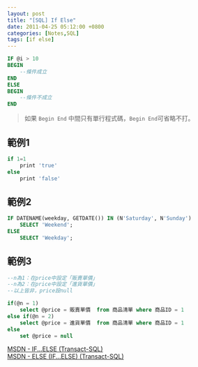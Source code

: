 ```yaml
---
layout: post
title: "[SQL] If Else"
date: 2011-04-25 05:12:00 +0800
categories: [Notes,SQL]
tags: [if else]
---
```



```sql
IF @i > 10
BEGIN
    --條件成立
END
ELSE
BEGIN
    --條件不成立
END
```
> 如果 `Begin End` 中間只有單行程式碼，`Begin End`可省略不打。


## 範例1

```sql
if 1=1
    print 'true'
else
    print 'false'
```

## 範例2

```sql
IF DATENAME(weekday, GETDATE()) IN (N'Saturday', N'Sunday')
    SELECT 'Weekend';
ELSE 
    SELECT 'Weekday';
```

## 範例3

```sql
--n為1：在price中設定「販賣單價」
--n為2：在price中設定「進貨單價」
--以上皆非，price設null

if(@n = 1)
    select @price = 販賣單價  from 商品清單 where 商品ID = 1
else if(@n = 2)
    select @price = 進貨單價  from 商品清單 where 商品ID = 1
else
    set @price = null
```

[MSDN - IF...ELSE (Transact-SQL)](https://learn.microsoft.com/zh-tw/sql/t-sql/language-elements/if-else-transact-sql?view=sql-server-ver16)     
[MSDN - ELSE (IF...ELSE) (Transact-SQL)](https://learn.microsoft.com/zh-tw/sql/t-sql/language-elements/else-if-else-transact-sql?view=sql-server-ver16)